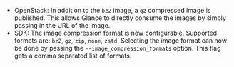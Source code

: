 - OpenStack: In addition to the `bz2` image, a `gz` compressed image is published. This allows Glance to directly consume the images by simply passing in the URL of the image.
- SDK: The image compression format is now configurable. Supported formats are: `bz2`, `gz`, `zip`, `none`, `zstd`. Selecting the image format can now be done by passing the `--image_compression_formats` option. This flag gets a comma separated list of formats.
